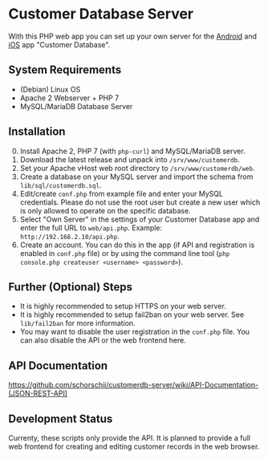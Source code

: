 # Customer Database Server
With this PHP web app you can set up your own server for the [Android](https://play.google.com/store/apps/details?id=de.georgsieber.customerdb) and [iOS](https://apps.apple.com/us/app/customer-database/id1496659447) app "Customer Database".

## System Requirements
- (Debian) Linux OS
- Apache 2 Webserver + PHP 7
- MySQL/MariaDB Database Server

## Installation
0. Install Apache 2, PHP 7 (with `php-curl`) and MySQL/MariaDB server.
1. Download the latest release and unpack into `/srv/www/customerdb`.
2. Set your Apache vHost web root directory to `/srv/www/customerdb/web`.
3. Create a database on your MySQL server and import the schema from `lib/sql/customerdb.sql`.
4. Edit/create `conf.php` from example file and enter your MySQL credentials. Please do not use the root user but create a new user which is only allowed to operate on the specific database.
5. Select "Own Server" in the settings of your Customer Database app and enter the full URL to `web/api.php`. Example: `http://192.168.2.10/api.php`.
6. Create an account. You can do this in the app (if API and registration is enabled in `conf.php` file) or by using the command line tool (`php console.php createuser <username> <password>`).

## Further (Optional) Steps
- It is highly recommended to setup HTTPS on your web server.
- It is highly recommended to setup fail2ban on your web server. See `lib/fail2ban` for more information.
- You may want to disable the user registration in the `conf.php` file. You can also disable the API or the web frontend here.

## API Documentation
https://github.com/schorschii/customerdb-server/wiki/API-Documentation-(JSON-REST-API)

## Development Status
Currenty, these scripts only provide the API. It is planned to provide a full web frontend for creating and editing customer records in the web browser.
